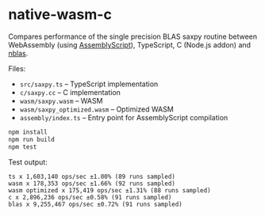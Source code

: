 # native-wasm-c

Compares performance of the single precision BLAS saxpy routine between WebAssembly (using [AssemblyScript](https://github.com/AssemblyScript/assemblyscript)), TypeScript, C (Node.js addon) and [nblas](https://github.com/mateogianolio/nblas).

Files:

* `src/saxpy.ts` – TypeScript implementation
* `c/saxpy.cc` – C implementation
* `wasm/saxpy.wasm` – WASM
* `wasm/saxpy_optimized.wasm` – Optimized WASM
* `assembly/index.ts` – Entry point for AssemblyScript compilation

```bash
npm install
npm run build
npm test
```

Test output:

```
ts x 1,603,140 ops/sec ±1.00% (89 runs sampled)
wasm x 178,353 ops/sec ±1.66% (92 runs sampled)
wasm optimized x 175,419 ops/sec ±1.31% (88 runs sampled)
c x 2,896,236 ops/sec ±0.58% (91 runs sampled)
blas x 9,255,467 ops/sec ±0.72% (91 runs sampled)
```

